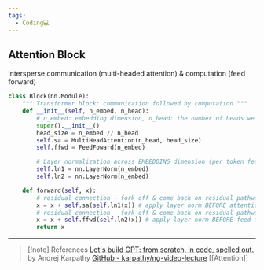 ```yaml
---
tags:
  - Coding💻
---
```

## Attention Block
intersperse communication (multi-headed attention) & computation (feed forward)
```python
class Block(nn.Module):
    """ Transformer block: communication followed by computation """
    def __init__(self, n_embed, n_head):
        # n_embed: embedding dimension, n_head: the number of heads we'd like
        super().__init__()
        head_size = n_embed // n_head
        self.sa = MultiHeadAttention(n_head, head_size)
        self.ffwd = FeedFoward(n_embed)

        # Layer normalization across EMBEDDING dimension (per token features)
        self.ln1 = nn.LayerNorm(n_embed)
        self.ln2 = nn.LayerNorm(n_embed)

    def forward(self, x):
        # residual connection - fork off & come back on residual pathway
        x = x + self.sa(self.ln1(x)) # apply layer norm BEFORE attention
        # residual connection - fork off & come back on residual pathway
        x = x + self.ffwd(self.ln2(x)) # apply layer norm BEFORE feed forward
        return x
```

___
> [!note] References
> [Let's build GPT: from scratch, in code, spelled out.](https://www.youtube.com/watch?v=kCc8FmEb1nY) by Andrej Karpathy [GitHub - karpathy/ng-video-lecture](https://github.com/karpathy/ng-video-lecture)
> [[Attention]]

